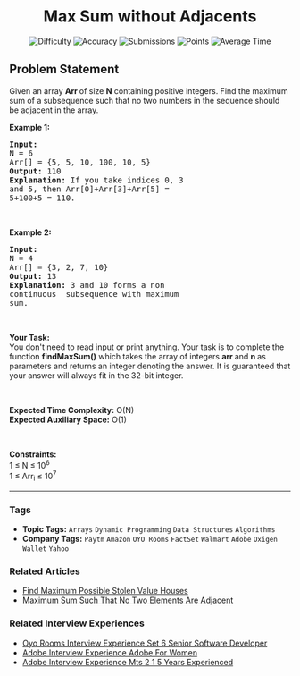 <h1 align="center">Max Sum without Adjacents</h1>

<p align="center">
  <img alt="Difficulty" title="Difficulty" src="https://custom-icon-badges.demolab.com/badge/Difficulty: Medium-1F222E?style=for-the-badge&logoColor=white&logo=fire"/>
  <img alt="Accuracy" title="Accuracy" src="https://custom-icon-badges.demolab.com/badge/Accuracy: 56.58%25-1F222E?style=for-the-badge&logoColor=white&logo=target"/>
  <img alt="Submissions" title="Submissions" src="https://custom-icon-badges.demolab.com/badge/Submissions: 25K+-1F222E?style=for-the-badge&logoColor=white&logo=repo"/>
  <img alt="Points" title="Points" src="https://custom-icon-badges.demolab.com/badge/Points: 4-1F222E?style=for-the-badge&logoColor=white&logo=award"/>
  <img alt="Average Time" title="Average Time" src="https://custom-icon-badges.demolab.com/badge/Average%20Time: N/A-1F222E?style=for-the-badge&logoColor=white&logo=clock"/>
</p>

## Problem Statement

Given an array <b>Arr </b>of size <b>N</b> containing positive integers. Find the maximum sum of a subsequence such that no two numbers in the sequence should be adjacent in the array. 

<b>Example 1:</b>

<pre><b>Input:
</b>N = 6
Arr[] = {5, 5, 10, 100, 10, 5}
<b>Output:</b> 110
<b>Explanation:</b> If you take indices 0, 3
and 5, then Arr[0]+Arr[3]+Arr[5] =
5+100+5 = 110.</pre>

 

<b>Example 2:</b>

<pre><b>Input:
</b>N = 4
Arr[] = {3, 2, 7, 10}
<b>Output:</b> 13
<b>Explanation: </b>3 and 10 forms a non
continuous  subsequence with maximum
sum.</pre>

 

<b>Your Task:</b><br>
You don't need to read input or print anything. Your task is to complete the function <b>findMaxSum()</b> which takes the array of integers <b>arr </b>and <b>n</b><b> </b>as parameters and returns an integer denoting the answer. It is guaranteed that your answer will always fit in the 32-bit integer.

 

<b>Expected Time Complexity:</b> O(N)<br>
<b>Expected Auxiliary Space:</b> O(1)

 

<b>Constraints:</b><br>
1 ≤ N ≤ 10<sup>6</sup><br>
1 ≤ Arr<sub>i</sub> ≤ 10<sup>7</sup>


<hr>

### Tags
- **Topic Tags:** `Arrays` `Dynamic Programming` `Data Structures` `Algorithms`
- **Company Tags:** `Paytm` `Amazon` `OYO Rooms` `FactSet` `Walmart` `Adobe` `Oxigen Wallet` `Yahoo`

### Related Articles
- [Find Maximum Possible Stolen Value Houses](https://www.geeksforgeeks.org/find-maximum-possible-stolen-value-houses/)
- [Maximum Sum Such That No Two Elements Are Adjacent](https://www.geeksforgeeks.org/maximum-sum-such-that-no-two-elements-are-adjacent/)

### Related Interview Experiences
- [Oyo Rooms Interview Experience Set 6 Senior Software Developer](https://www.geeksforgeeks.org/oyo-rooms-interview-experience-set-6-senior-software-developer/)
- [Adobe Interview Experience Adobe For Women](https://www.geeksforgeeks.org/adobe-interview-experience-adobe-for-women/)
- [Adobe Interview Experience Mts 2 1 5 Years Experienced](https://www.geeksforgeeks.org/adobe-interview-experience-mts-2-1-5-years-experienced/)
